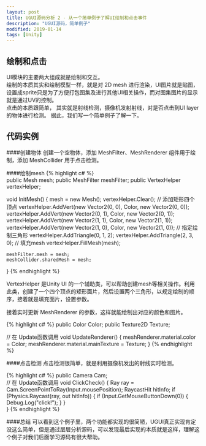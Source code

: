 ```yaml
---
layout: post
title: UGUI源码分析 2 - 从一个简单例子了解UI绘制和点击事件
description: "UGUI源码，简单例子"
modified: 2019-01-14
tags: [Unity]
---
```


## 绘制和点击
UI模块的主要两大组成就是绘制和交互。  
绘制的本质其实和绘制模型一样，就是对 2D mesh 进行渲染，UI图片就是贴图，设置成sprite只是为了方便打包图集及进行其他UI相关操作，而对图集图片的显示就是通过UV的控制。  
点击的本质跟简单， 其实就是射线检测，摄像机发射射线，对是否点击到UI layer的物体进行检测。
据此，我们写一个简单例子了解一下。

## 代码实例

####创建物体
创建一个空物体，添加 MeshFilter、MeshRenderer 组件用于绘制，添加 MeshCollider 用于点击检测。

####绘制mesh
{% highlight c# %}  
public Mesh mesh;
public MeshFilter meshFilter;
public VertexHelper vertexHelper;

void InitMesh()
{
    mesh = new Mesh();
    vertexHelper.Clear();
    // 添加矩形四个顶点
    vertexHelper.AddVert(new Vector2(0, 0), Color, new Vector2(0, 0));
    vertexHelper.AddVert(new Vector2(0, 1), Color, new Vector2(0, 1));
    vertexHelper.AddVert(new Vector2(1, 1), Color, new Vector2(1, 1));
    vertexHelper.AddVert(new Vector2(1, 0), Color, new Vector2(1, 0));
    // 指定绘制三角形
    vertexHelper.AddTriangle(0, 1, 2);
    vertexHelper.AddTriangle(2, 3, 0);
    // 填充mesh
    vertexHelper.FillMesh(mesh);

    meshFilter.mesh = mesh;
    meshCollider.sharedMesh = mesh;
}
{% endhighlight %}   

VertexHelper 是Unity UI 的一个辅助类，可以帮助创建mesh等相关操作。利用此类，创建了一个四个顶点的矩形面片，然后设置两个三角形，以规定绘制的顺序，接着就是填充面片，设置参数。

接着实时更新 MeshRenderer 的参数，这样就能绘制出对应的颜色和图片。

{% highlight c# %}
public Color Color;
public Texture2D Texture;

// 在 Update函数调用
void UpdateRenderer()
{
    meshRenderer.material.color = Color;
    meshRenderer.material.mainTexture = Texture;
}
{% endhighlight %}

####点击检测
点击检测很简单，就是利用摄像机发出的射线实时检测。

{% highlight c# %}
public Camera Cam;    
// 在 Update函数调用
void ClickCheck()
{
    Ray ray = Cam.ScreenPointToRay(Input.mousePosition);
    RaycastHit hitInfo;
    if (Physics.Raycast(ray, out hitInfo))
    {
        if (Input.GetMouseButtonDown(0))
        {
            Debug.Log("click!");
        }
    }            
}
{% endhighlight %}

####总结
可以看到这个例子里，两个功能都实现的很简陋，UGUI真正实现肯定没这么简单，但是通过层层分析源码，可以发现最后实现的本质就是这样，理解这个例子对我们后面学习源码有很大帮助。


